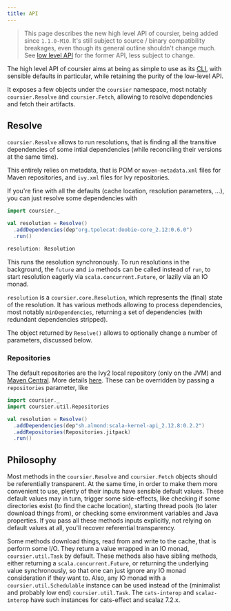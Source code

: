 ```yaml
---
title: API
---
```


> This page describes the new high level API of coursier, being added since
`1.1.0-M10`. It's still subject to source / binary compatibility breakages,
even though its general outline shouldn't change much. See [low level API](api-low-level.md) for the former API, less subject to change.

The high level API of coursier aims at being as simple to use as its
[CLI](cli-overview.md), with sensible defaults in particular, while retaining
the purity of the low-level API.

It exposes a few objects under the `coursier` namespace, most notably
`coursier.Resolve` and `coursier.Fetch`, allowing to resolve dependencies
and fetch their artifacts.

## Resolve

`coursier.Resolve` allows to run resolutions, that is
finding all the transitive dependencies of some intial dependencies (while
reconciling their versions at the same time).

This entirely relies on metadata, that is POM or `maven-metadata.xml` files
for Maven repositories, and `ivy.xml` files for Ivy repositories.

If you're fine with all the defaults (cache location,
resolution parameters, …), you can just resolve some dependencies with
```scala mdoc:silent
import coursier._

val resolution = Resolve()
  .addDependencies(dep"org.tpolecat:doobie-core_2.12:0.6.0")
  .run()
```

```scala mdoc:passthrough
resolution: Resolution
```

This runs the resolution synchronously.
To run resolutions in the background, the `future` and
`io` methods can be called instead of `run`, to start resolution
eagerly via `scala.concurrent.Future`, or lazily via an IO monad.

`resolution` is a `coursier.core.Resolution`, which represents the
(final) state of the resolution. It has various methods allowing to
process dependencies, most notably `minDependencies`, returning a
set of dependencies (with redundant dependencies stripped).

The object returned by `Resolve()` allows to optionally change a number of
parameters, discussed below.

### Repositories

The default repositories are the Ivy2 local repository (only on the JVM)
and [Maven Central](https://repo1.maven.org/maven2). More details
[here](other-repositories.md). These can be overridden by passing
a `repositories` parameter, like
```scala mdoc:silent:reset
import coursier._
import coursier.util.Repositories

val resolution = Resolve()
  .addDependencies(dep"sh.almond:scala-kernel-api_2.12.8:0.2.2")
  .addRepositories(Repositories.jitpack)
  .run()
```

## Philosophy

Most methods in the `coursier.Resolve` and `coursier.Fetch` objects
should be referentially transparent. At the
same time, in order to make them more convenient to use, plenty of their inputs
have sensible default values. These default values may in turn, trigger
some side-effects, like checking if some directories exist (to find the cache
location), starting thread pools (to later download things from), or checking
some environment variables and Java properties. If you pass all these
methods inputs explicitly, not relying on default values at all, you'll recover
referential transparency.

Some methods download things, read from and write to the cache, that is
perform some I/O.
They return a value wrapped in an IO monad, `coursier.util.Task` by default.
These methods also have sibling methods, either returning
a `scala.concurrent.Future`, or returning the underlying value synchronously,
so that one can just ignore any IO monad consideration if they want to.
Also, any IO monad with a `coursier.util.Schedulable` instance can be used
instead of the (minimalist and probably low end) `coursier.util.Task`.
The `cats-interop` and `scalaz-interop` have such instances for cats-effect and
scalaz 7.2.x.
